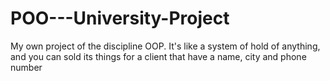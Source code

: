 # POO---University-Project
My own project of the discipline OOP. It's like a system of hold of anything, and you can sold its things for a client that have a name, city and phone number
